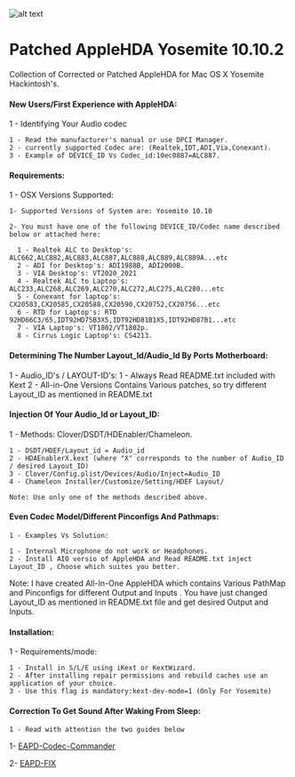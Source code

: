 ![alt text](https://raw.githubusercontent.com/insanelydeepak/High-Definition-Audio-Codec-Installer-Hackintosh/master/HDA%20Codec.jpg)

# Patched AppleHDA Yosemite 10.10.2
Collection of Corrected or Patched AppleHDA for Mac OS X Yosemite Hackintosh's. 
#### New Users/First Experience with AppleHDA: 
 
1 - Identifying Your Audio codec
   
    1 - Read the manufacturer's manual or use DPCI Manager.
    2 - currently supported Codec are: (Realtek,IDT,ADI,Via,Conexant).
    3 - Example of DEVICE_ID Vs Codec_id:10ec0887=ALC887.

####  Requirements:
 
  1 - OSX Versions Supported:
 
    1- Supported Versions of System are: Yosemite 10.10
                               
    2- You must have one of the following DEVICE_ID/Codec name described below or attached here:
 
      1 - Realtek ALC to Desktop's: ALC662,ALC882,ALC883,ALC887,ALC888,ALC889,ALC889A...etc
      2 - ADI for Desktop's: ADI1988B, ADI2000B.
      3 - VIA Desktop's: VT2020_2021
      4 - Realtek ALC to Laptop's: ALC233,ALC268,ALC269,ALC270,ALC272,ALC275,ALC280...etc
      5 - Conexant for laptop's: CX20583,CX20585,CX20588,CX20590,CX20752,CX20756...etc
      6 - RTD for Laptop's: RTD 92HD66C3/65,IDT92HD75B3X5,IDT92HD81B1X5,IDT92HD87B1...etc
      7 - VIA Laptop's: VT1802/VT1802p.
      8 - Cirrus Logic Laptop's: CS4213.
      
####  Determining The Number Layout_Id/Audio_Id By Ports Motherboard:
 
  1 - Audio_ID's / LAYOUT-ID's:
         1 - Always Read README.txt included with Kext 
         2 - All-in-One Versions Contains Various patches, so try different Layout_ID as mentioned in README.txt 

      
#### Injection Of Your Audio_Id or Layout_ID:
 
  1 - Methods: Clover/DSDT/HDEnabler/Chameleon.
 
    1 - DSDT/HDEF/Layout_id = Audio_id
    2 - HDAEnablerX.kext (where "X" corresponds to the number of Audio_ID / desired Layout_ID)
    3 - Clover/Config.plist/Devices/Audio/Inject=Audio_ID
    4 - Chameleon Installer/Customize/Setting/HDEF Layout/
                               
    Note: Use only one of the methods described above.

#### Even Codec Model/Different Pinconfigs And Pathmaps:
 
    1 - Examples Vs Solution:
 
    1 - Internal Microphone do not work or Headphones.
    2 - Install AIO versio of AppleHDA and Read README.txt inject Layout_ID , Choose which suites you better.
                                   
  Note: I have created All-In-One AppleHDA which contains Various PathMap and Pinconfigs for different Output and Inputs .
  You have just changed Layout_ID as mentioned in README.txt file and get desired Output and Inputs.
  
#### Installation:
 
   1 - Requirements/mode:
 
    1 - Install in S/L/E using iKext or KextWizard.
    2 - After installing repair permissions and rebuild caches use an application of your choice.
    3 - Use this flag is mandatory:kext-dev-mode=1 (Only For Yosemite)
 

#### Correction To Get Sound After Waking From Sleep:
   
    1 - Read with attention the two guides below 
                
  1- [EAPD-Codec-Commander](https://github.com/Dolnor/EAPD-Codec-Commander) 
   
  2- [EAPD-FIX](http://forum.osxlatitude.com/index.php?/topic/3084-eapdjack-sense-fix-no-audiojack-sense-issue-after-sleep/)      
